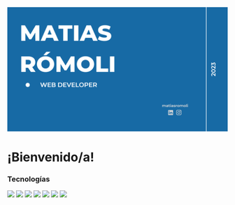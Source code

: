 <img src="https://github.com/matias-romoli/matias-romoli/blob/main/Mat%C3%ADas%20R%C3%B3moli.png">

# ¡Bienvenido/a!

### Tecnologías
[<img src="https://cdn-icons-png.flaticon.com/512/174/174854.png" width="50"/>]()
<img src="https://cdn-icons-png.flaticon.com/512/732/732190.png" width="50"/>
<img src="https://cdn-icons-png.flaticon.com/512/5968/5968292.png" width="50"/>
<img src="https://cdn-icons-png.flaticon.com/512/1126/1126012.png" width="50"/>
<img src="https://cdn-icons-png.flaticon.com/512/5968/5968322.png" width="50"/>
<img src="https://cdn-icons-png.flaticon.com/512/5968/5968521.png" width="50p"/>
<img src="https://www.tutorialsteacher.com/Content/images/home/mongodb.svg" width="50px"/>
